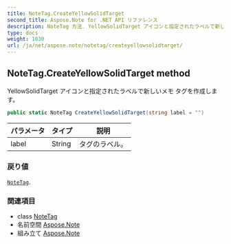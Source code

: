 ```yaml
---
title: NoteTag.CreateYellowSolidTarget
second_title: Aspose.Note for .NET API リファレンス
description: NoteTag 方法. YellowSolidTarget アイコンと指定されたラベルで新しいメモ タグを作成します
type: docs
weight: 1030
url: /ja/net/aspose.note/notetag/createyellowsolidtarget/
---
```

## NoteTag.CreateYellowSolidTarget method

YellowSolidTarget アイコンと指定されたラベルで新しいメモ タグを作成します。

```csharp
public static NoteTag CreateYellowSolidTarget(string label = "")
```

| パラメータ | タイプ | 説明 |
| --- | --- | --- |
| label | String | タグのラベル。 |

### 戻り値

[`NoteTag`](../).

### 関連項目

* class [NoteTag](../)
* 名前空間 [Aspose.Note](../../notetag/)
* 組み立て [Aspose.Note](../../../)


